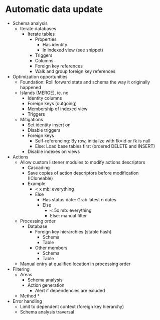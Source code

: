 # Automatic data update
* Schema analysis
  * Iterate databases
    * Iterate tables
      * Properties
        * Has identity
        * In indexed view (see snippet)
      * Triggers
      * Columns
      * Foreign key references
      * Walk and group foreign key references
* Optimization opportunities
  * Foundation: Roll forward state and schema the way it originally happened
  * Islands (MERGE), ie. no
    * Identity columns
    * Foreign keys (outgoing)
    * Membership of indexed view
    * Triggers
  * Mitigations
    * Set identity insert on
    * Disable triggers
    * Foreign keys
      * Self-referencing: By row, initialize with fk=id or fk is null
      * Else: Load base tables first (ordered DELETE and INSERT)
    * Disable indexes on views
* Actions
  * Allow custom listener modules to modify actions descriptors
    * Cascading
    * Save copies of action descriptors before modification (ICloneable)
    * Example
        * &lt; x mb: everything
        * Else
            * Has status date: Grab latest n dates
            * Else
                * &lt; 5x mb: everything
                * Else: manual filter
  * Processing order
    * Database
      * Foreign key hierarchies (stable hash)
        * Schema
        * Table
      * Other members
        * Schema
        * Table
  * Manual entry at qualified location in processing order
* Filtering
  * Areas
    * Schema analysis
    * Action generation
      * Alert if dependencies are exluded
  * Method
    * 
* Error handling
  * Limit to dependent context (foreign key hierarchy)
  * Schema analysis traversal